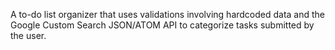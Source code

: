 A to-do list organizer that uses validations involving hardcoded data and the Google Custom Search JSON/ATOM API to categorize tasks submitted by the user. 